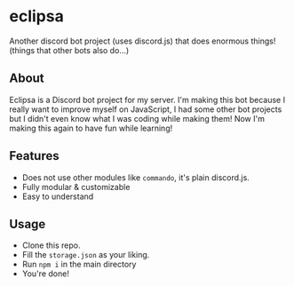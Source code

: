 # eclipsa
Another discord bot project (uses discord.js) that does enormous things! (things that other bots also do...)

## About
Eclipsa is a Discord bot project for my server. I'm making this bot because I really want to improve myself on JavaScript, I had some other bot projects but I didn't even know what I was coding while making them! Now I'm making this again to have fun while learning!

## Features
* Does not use other modules like `commando`, it's plain discord.js.
* Fully modular & customizable
* Easy to understand

## Usage
* Clone this repo.
* Fill the `storage.json` as your liking.
* Run `npm i` in the main directory
* You're done!
